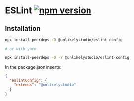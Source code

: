 # ESLint [![npm version](https://badge.fury.io/js/%40unlikelystudio%2Feslint-config.svg)](https://badge.fury.io/js/%40unlikelystudio%2Feslint-config)

## Installation

```bash
npx install-peerdeps -D @unlikelystudio/eslint-config

# or with yarn

npx install-peerdeps -D -Y @unlikelystudio/eslint-config
```

In the package.json inserts:

```json
{
  "eslintConfig": {
    "extends": "@unlikelystudio"
  }
}
```
